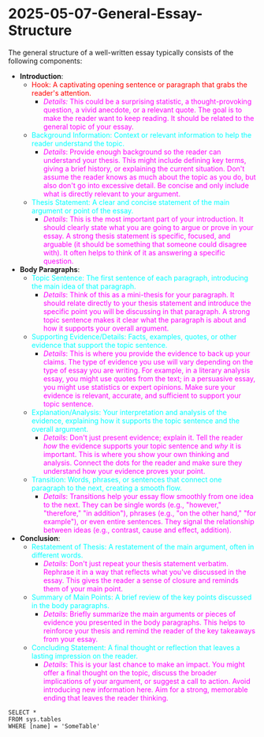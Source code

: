 # 2025-05-07-General-Essay-Structure

The general structure of a well-written essay typically consists of the following components:

* **Introduction**:
    * <span style="color:red">Hook: A captivating opening sentence or paragraph that grabs the reader's attention.</span>
        * <font color=ff00ff>*Details:* This could be a surprising statistic, a thought-provoking question, a vivid anecdote, or a relevant quote. The goal is to make the reader want to keep reading. It should be related to the general topic of your essay.</font>
    * <font color=cyan>Background Information: Context or relevant information to help the reader understand the topic.</font>
        * <font color=ff00ff>*Details*: Provide enough background so the reader can understand your thesis. This might include defining key terms, giving a brief history, or explaining the current situation. Don't assume the reader knows as much about the topic as you do, but also don't go into excessive detail. Be concise and only include what is directly relevant to your argument.</font>
    * <font color=cyan>Thesis Statement: A clear and concise statement of the main argument or point of the essay.</font>
        * <font color=ff00ff>*Details*: This is the most important part of your introduction. It should clearly state what you are going to argue or prove in your essay. A strong thesis statement is specific, focused, and arguable (it should be something that someone could disagree with). It often helps to think of it as answering a specific question.</font>
* **Body Paragraphs**:
    * <font color=cyan>Topic Sentence: The first sentence of each paragraph, introducing the main idea of that paragraph.</font>
        * <font color=ff00ff>*Details*: Think of this as a mini-thesis for your paragraph. It should relate directly to your thesis statement and introduce the specific point you will be discussing in that paragraph. A strong topic sentence makes it clear what the paragraph is about and how it supports your overall argument.</font>
    * <font color=cyan>Supporting Evidence/Details: Facts, examples, quotes, or other evidence that support the topic sentence.</font>
        * <font color=ff00ff>*Details*: This is where you provide the evidence to back up your claims. The type of evidence you use will vary depending on the type of essay you are writing. For example, in a literary analysis essay, you might use quotes from the text; in a persuasive essay, you might use statistics or expert opinions. Make sure your evidence is relevant, accurate, and sufficient to support your topic sentence.</font>
    * <font color=cyan>Explanation/Analysis: Your interpretation and analysis of the evidence, explaining how it supports the topic sentence and the overall argument.</font>
        * <font color=ff00ff>*Details*: Don't just present evidence; explain it. Tell the reader *how* the evidence supports your topic sentence and *why* it is important. This is where you show your own thinking and analysis. Connect the dots for the reader and make sure they understand how your evidence proves your point.</font>
    * <font color=cyan>Transition: Words, phrases, or sentences that connect one paragraph to the next, creating a smooth flow.</font>
        * <font color=ff00ff>*Details*: Transitions help your essay flow smoothly from one idea to the next. They can be single words (e.g., "however," "therefore," "in addition"), phrases (e.g., "on the other hand," "for example"), or even entire sentences. They signal the relationship between ideas (e.g., contrast, cause and effect, addition).</font>
* **Conclusion**:
    * <font color=cyan>Restatement of Thesis: A restatement of the main argument, often in different words.</font>
        * <font color=ff00ff>*Details*: Don't just repeat your thesis statement verbatim. Rephrase it in a way that reflects what you've discussed in the essay. This gives the reader a sense of closure and reminds them of your main point.</font>
    * <font color=cyan>Summary of Main Points: A brief review of the key points discussed in the body paragraphs.</font>
        * <font color=ff00ff>*Details*: Briefly summarize the main arguments or pieces of evidence you presented in the body paragraphs. This helps to reinforce your thesis and remind the reader of the key takeaways from your essay.</font>
    * <font color=cyan>Concluding Statement: A final thought or reflection that leaves a lasting impression on the reader.</font>
        * <font color=ff00ff>*Details*: This is your last chance to make an impact. You might offer a final thought on the topic, discuss the broader implications of your argument, or suggest a call to action. Avoid introducing new information here. Aim for a strong, memorable ending that leaves the reader thinking.</font>

 ```tsql
 SELECT *
 FROM sys.tables
 WHERE [name] = 'SomeTable'
 ```
